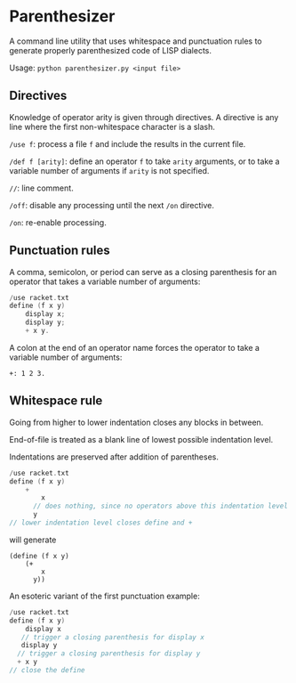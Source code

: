 # Parenthesizer

A command line utility that uses whitespace and punctuation rules to generate properly parenthesized code of LISP dialects.

Usage: `python parenthesizer.py <input file>`

## Directives

Knowledge of operator arity is given through directives. A directive is any line where the first non-whitespace character is a slash.

`/use f`: process a file `f` and include the results in the current file.

`/def f [arity]`: define an operator `f` to take `arity` arguments, or to take a variable number of arguments if `arity` is not specified.

`//`: line comment.

`/off`: disable any processing until the next `/on` directive.

`/on`: re-enable processing.

## Punctuation rules

A comma, semicolon, or period can serve as a closing parenthesis for an operator that takes a variable number of arguments:

```C
/use racket.txt
define (f x y) 
    display x;
    display y;
    + x y.
```

A colon at the end of an operator name forces the operator to take a variable number of arguments:

```
+: 1 2 3.
```

## Whitespace rule

Going from higher to lower indentation closes any blocks in between.

End-of-file is treated as a blank line of lowest possible indentation level.

Indentations are preserved after addition of parentheses.

```C
/use racket.txt
define (f x y)
    +
        x
      // does nothing, since no operators above this indentation level
      y
// lower indentation level closes define and + 
```
will generate
```racket
(define (f x y)
    (+
        x
      y))
```

An esoteric variant of the first punctuation example:

```C
/use racket.txt
define (f x y)
    display x
   // trigger a closing parenthesis for display x
   display y
  // trigger a closing parenthesis for display y
  + x y
// close the define
```
